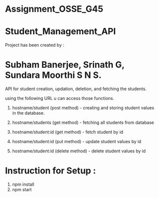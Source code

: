 # Assignment_OSSE_G45
# Student_Management_API
Project has been created by : 
# Subham Banerjee, Srinath G, Sundara Moorthi S N S.

API for student creation, updation, deletion, and fetching the students.

using the following URL u can access those functions.
1. hostname/student  (post method) - creating and storing student values in the database.

2. hostname/students (get method) - fetching all students from database

3. hostname/student:id (get method) - fetch student by id

4. hostname/student:id (put method) - update student values by id

5. hostname/student:id (delete method) - delete student values by id

# Instruction for Setup : 

1. npm install
2. npm start
